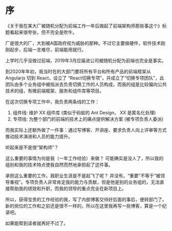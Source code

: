 # 序

《关于我在某大厂被随机分配为前端工作一年后做起了前端架构师那些事这个》标题看起来很夸张，但不完全是吹牛。

厂是很大的厂，大到被A国政府视为威胁的那种。不过它主要做硬件，软件技术刚刚起步，后端一言难尽，前端能用就行。

上学时几乎没做过前端，2019年3月应届进公司被随机分配为前端也完全是事实。

到2020年年初，我当时在的大部门要将所有平台和所有产品的前端框架从 Angularjs 切到 React，设立了 “React切换专项”，并成立了“切换专项团队”，此团队由多个业务组中被指派去负责切换工作的人员构成，而我的组是比较偏向公共技术的组，有微前端框架、服务和组件库等项目。

在这次切换专项工作中，我负责两条线的工作：
1. 组件线: 维护 XX 组件库 (类似于蚂蚁的 Ant Design， XX 是匿名化处理)
2. 专项线: 为整个部门的前端的技术上的痛点提供解决方案 (被专项负责人委派)

而我实际上还额外做了一件事：通过写博客、开讲座、要求负责人向上评审等方式推动技术演进和人员的能力提升。

听起来是不是很“架构师”？

这么重要的事情为何是我（一年工作经验）来做？ 可能确实是没人了，所以我的组别和我的技术特点使我自然而然地承担起了这件事。

承担这么重要的工作，我职业生涯是不是起飞了呢？ 并没有。“重要”不等于“被领导重视”。专项负责人非常肯定我的能力与贡献，但是他是别的业务组的，无法直接帮助我的绩效和升职，而我的领导的重点完全在新项目上。

所以，获得宝贵的工作经验的我，写了内部博客交待好后面的事后，便转部门了。新的岗位的工作和之前还是很不一样的，所以在这里我再写一些博客，算是一个纪录吧。

如果能帮到读者就再好不过了。
